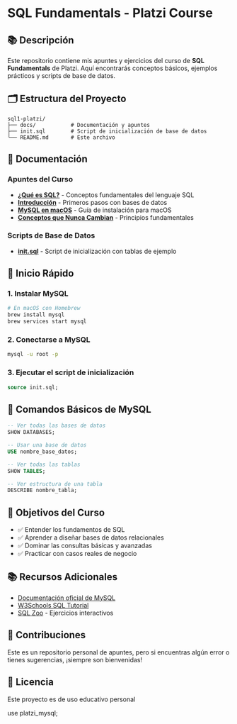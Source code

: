 # SQL Fundamentals - Platzi Course

## 📚 Descripción

Este repositorio contiene mis apuntes y ejercicios del curso de **SQL Fundamentals** de Platzi. Aquí encontrarás conceptos básicos, ejemplos prácticos y scripts de base de datos.

## 🗂️ Estructura del Proyecto

```
sql1-platzi/
├── docs/           # Documentación y apuntes
├── init.sql        # Script de inicialización de base de datos
└── README.md       # Este archivo
```

## 📖 Documentación

### Apuntes del Curso

- **[¿Qué es SQL?](docs/que-es-sql.md)** - Conceptos fundamentales del lenguaje SQL
- **[Introducción](docs/intro.md)** - Primeros pasos con bases de datos
- **[MySQL en macOS](docs/mysql-macos.md)** - Guía de instalación para macOS
- **[Conceptos que Nunca Cambian](docs/nunca-cambian.md)** - Principios fundamentales

### Scripts de Base de Datos

- **[init.sql](init.sql)** - Script de inicialización con tablas de ejemplo

## 🚀 Inicio Rápido

### 1. Instalar MySQL

```bash
# En macOS con Homebrew
brew install mysql
brew services start mysql
```

### 2. Conectarse a MySQL

```bash
mysql -u root -p
```

### 3. Ejecutar el script de inicialización

```sql
source init.sql;
```

## 📝 Comandos Básicos de MySQL

```sql
-- Ver todas las bases de datos
SHOW DATABASES;

-- Usar una base de datos
USE nombre_base_datos;

-- Ver todas las tablas
SHOW TABLES;

-- Ver estructura de una tabla
DESCRIBE nombre_tabla;
```

## 🎯 Objetivos del Curso

- ✅ Entender los fundamentos de SQL
- ✅ Aprender a diseñar bases de datos relacionales
- ✅ Dominar las consultas básicas y avanzadas
- ✅ Practicar con casos reales de negocio

## 📚 Recursos Adicionales

- [Documentación oficial de MySQL](https://dev.mysql.com/doc/)
- [W3Schools SQL Tutorial](https://www.w3schools.com/sql/)
- [SQL Zoo](https://sqlzoo.net/) - Ejercicios interactivos

## 🤝 Contribuciones

Este es un repositorio personal de apuntes, pero si encuentras algún error o tienes sugerencias, ¡siempre son bienvenidas!

## 📄 Licencia

Este proyecto es de uso educativo personal


use platzi_mysql;